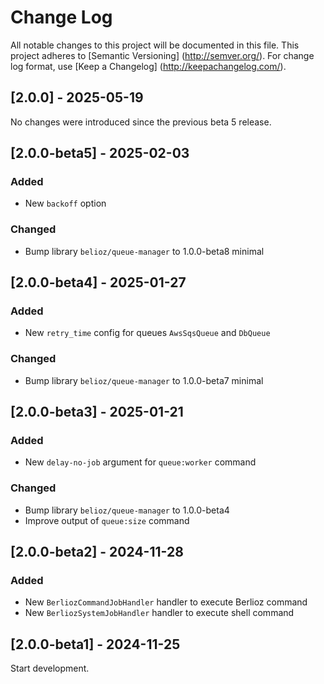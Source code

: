 # Change Log

All notable changes to this project will be documented in this file. This project adheres
to [Semantic Versioning] (http://semver.org/). For change log format,
use [Keep a Changelog] (http://keepachangelog.com/).

## [2.0.0] - 2025-05-19

No changes were introduced since the previous beta 5 release.

## [2.0.0-beta5] - 2025-02-03

### Added

- New `backoff` option

### Changed

- Bump library `belioz/queue-manager` to 1.0.0-beta8 minimal

## [2.0.0-beta4] - 2025-01-27

### Added

- New `retry_time` config for queues `AwsSqsQueue` and `DbQueue`

### Changed

- Bump library `belioz/queue-manager` to 1.0.0-beta7 minimal

## [2.0.0-beta3] - 2025-01-21

### Added

- New `delay-no-job` argument for `queue:worker` command

### Changed

- Bump library `belioz/queue-manager` to 1.0.0-beta4
- Improve output of `queue:size` command

## [2.0.0-beta2] - 2024-11-28

### Added

- New `BerliozCommandJobHandler` handler to execute Berlioz command
- New `BerliozSystemJobHandler` handler to execute shell command

## [2.0.0-beta1] - 2024-11-25

Start development.
